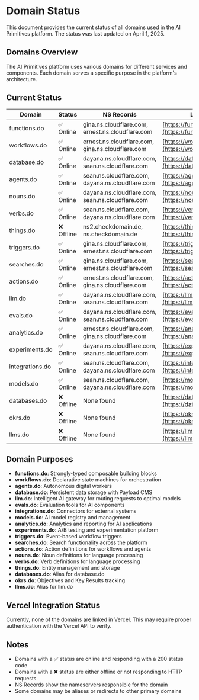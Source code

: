 # Domain Status

This document provides the current status of all domains used in the AI Primitives platform. The status was last updated on April 1, 2025.

## Domains Overview

The AI Primitives platform uses various domains for different services and components. Each domain serves a specific purpose in the platform's architecture.

## Current Status

| Domain | Status | NS Records | Link |
|--------|--------|------------|------|
| functions.do | ✅ Online | gina.ns.cloudflare.com, ernest.ns.cloudflare.com | [https://functions.do](https://functions.do) |
| workflows.do | ✅ Online | ernest.ns.cloudflare.com, gina.ns.cloudflare.com | [https://workflows.do](https://workflows.do) |
| database.do | ✅ Online | dayana.ns.cloudflare.com, sean.ns.cloudflare.com | [https://database.do](https://database.do) |
| agents.do | ✅ Online | sean.ns.cloudflare.com, dayana.ns.cloudflare.com | [https://agents.do](https://agents.do) |
| nouns.do | ✅ Online | dayana.ns.cloudflare.com, sean.ns.cloudflare.com | [https://nouns.do](https://nouns.do) |
| verbs.do | ✅ Online | sean.ns.cloudflare.com, dayana.ns.cloudflare.com | [https://verbs.do](https://verbs.do) |
| things.do | ❌ Offline | ns2.checkdomain.de, ns.checkdomain.de | [https://things.do](https://things.do) |
| triggers.do | ✅ Online | gina.ns.cloudflare.com, ernest.ns.cloudflare.com | [https://triggers.do](https://triggers.do) |
| searches.do | ✅ Online | gina.ns.cloudflare.com, ernest.ns.cloudflare.com | [https://searches.do](https://searches.do) |
| actions.do | ✅ Online | ernest.ns.cloudflare.com, gina.ns.cloudflare.com | [https://actions.do](https://actions.do) |
| llm.do | ✅ Online | dayana.ns.cloudflare.com, sean.ns.cloudflare.com | [https://llm.do](https://llm.do) |
| evals.do | ✅ Online | dayana.ns.cloudflare.com, sean.ns.cloudflare.com | [https://evals.do](https://evals.do) |
| analytics.do | ✅ Online | ernest.ns.cloudflare.com, gina.ns.cloudflare.com | [https://analytics.do](https://analytics.do) |
| experiments.do | ✅ Online | dayana.ns.cloudflare.com, sean.ns.cloudflare.com | [https://experiments.do](https://experiments.do) |
| integrations.do | ✅ Online | sean.ns.cloudflare.com, dayana.ns.cloudflare.com | [https://integrations.do](https://integrations.do) |
| models.do | ✅ Online | sean.ns.cloudflare.com, dayana.ns.cloudflare.com | [https://models.do](https://models.do) |
| databases.do | ❌ Offline | None found | [https://databases.do](https://databases.do) |
| okrs.do | ❌ Offline | None found | [https://okrs.do](https://okrs.do) |
| llms.do | ❌ Offline | None found | [https://llms.do](https://llms.do) |

## Domain Purposes

- **functions.do**: Strongly-typed composable building blocks
- **workflows.do**: Declarative state machines for orchestration
- **agents.do**: Autonomous digital workers
- **database.do**: Persistent data storage with Payload CMS
- **llm.do**: Intelligent AI gateway for routing requests to optimal models
- **evals.do**: Evaluation tools for AI components
- **integrations.do**: Connectors for external systems
- **models.do**: AI model registry and management
- **analytics.do**: Analytics and reporting for AI applications
- **experiments.do**: A/B testing and experimentation platform
- **triggers.do**: Event-based workflow triggers
- **searches.do**: Search functionality across the platform
- **actions.do**: Action definitions for workflows and agents
- **nouns.do**: Noun definitions for language processing
- **verbs.do**: Verb definitions for language processing
- **things.do**: Entity management and storage
- **databases.do**: Alias for database.do
- **okrs.do**: Objectives and Key Results tracking
- **llms.do**: Alias for llm.do

## Vercel Integration Status

Currently, none of the domains are linked in Vercel. This may require proper authentication with the Vercel API to verify.

## Notes

- Domains with a ✅ status are online and responding with a 200 status code
- Domains with a ❌ status are either offline or not responding to HTTP requests
- NS Records show the nameservers responsible for the domain
- Some domains may be aliases or redirects to other primary domains
